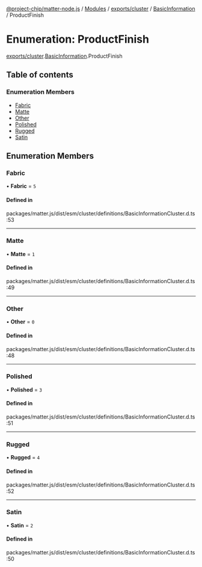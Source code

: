 [@project-chip/matter-node.js](../README.md) / [Modules](../modules.md) / [exports/cluster](../modules/exports_cluster.md) / [BasicInformation](../modules/exports_cluster.BasicInformation.md) / ProductFinish

# Enumeration: ProductFinish

[exports/cluster](../modules/exports_cluster.md).[BasicInformation](../modules/exports_cluster.BasicInformation.md).ProductFinish

## Table of contents

### Enumeration Members

- [Fabric](exports_cluster.BasicInformation.ProductFinish.md#fabric)
- [Matte](exports_cluster.BasicInformation.ProductFinish.md#matte)
- [Other](exports_cluster.BasicInformation.ProductFinish.md#other)
- [Polished](exports_cluster.BasicInformation.ProductFinish.md#polished)
- [Rugged](exports_cluster.BasicInformation.ProductFinish.md#rugged)
- [Satin](exports_cluster.BasicInformation.ProductFinish.md#satin)

## Enumeration Members

### Fabric

• **Fabric** = ``5``

#### Defined in

packages/matter.js/dist/esm/cluster/definitions/BasicInformationCluster.d.ts:53

___

### Matte

• **Matte** = ``1``

#### Defined in

packages/matter.js/dist/esm/cluster/definitions/BasicInformationCluster.d.ts:49

___

### Other

• **Other** = ``0``

#### Defined in

packages/matter.js/dist/esm/cluster/definitions/BasicInformationCluster.d.ts:48

___

### Polished

• **Polished** = ``3``

#### Defined in

packages/matter.js/dist/esm/cluster/definitions/BasicInformationCluster.d.ts:51

___

### Rugged

• **Rugged** = ``4``

#### Defined in

packages/matter.js/dist/esm/cluster/definitions/BasicInformationCluster.d.ts:52

___

### Satin

• **Satin** = ``2``

#### Defined in

packages/matter.js/dist/esm/cluster/definitions/BasicInformationCluster.d.ts:50
